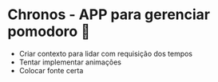 # Chronos - APP para gerenciar pomodoro 👋

- Criar contexto para lidar com requisição dos tempos
- Tentar implementar animações
- Colocar fonte certa